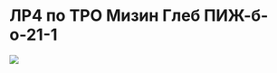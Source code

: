 # ЛР4 по ТРО Мизин Глеб ПИЖ-б-о-21-1
![](https://sun9-west.userapi.com/sun9-48/s/v1/ig2/_Xe_Y0pG0Xq7M754A3VBulMd3CXI90gxAeHcsg5MkDykKtTIykkEQ_5fYaFwKuwQ96aENuQJccXQUZZHQ96jXYMU.jpg?size=1600x1200&quality=95&type=album)
